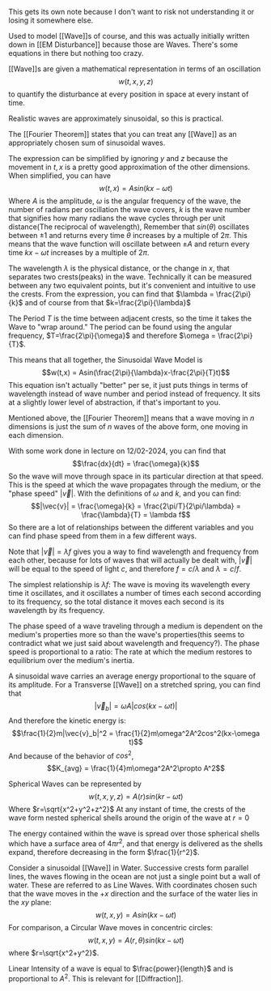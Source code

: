 
This gets its own note because I don't want to risk not understanding it or losing it somewhere else.

Used to model [[Wave]]s of course, and this was actually initially written down in [[EM Disturbance]] because those are Waves. There's some equations in there but nothing too crazy.

[[Wave]]s are given a mathematical representation in terms of an oscillation $$w(t,x,y,z)$$
to quantify the disturbance at every position in space at every instant of time.

Realistic waves are approximately sinusoidal, so this is practical.

The [[Fourier Theorem]] states that you can treat any [[Wave]] as an appropriately chosen sum of sinusoidal waves.

The expression can be simplified by ignoring $y$ and $z$ because the movement in $t,x$ is a pretty good approximation of the other dimensions. When simplified, you can have$$w(t,x) = Asin(kx-\omega t)$$
Where $A$ is the amplitude, $\omega$ is the angular frequency of the wave, the number of radians per oscillation the wave covers, $k$ is the wave number that signifies how many radians the wave cycles through per unit distance(The reciprocal of wavelength),
Remember that $sin(\theta)$ oscillates between $\pm 1$ and returns every time $\theta$ increases by a multiple of $2\pi$.
This means that the wave function will oscillate between $\pm A$ and return every time $kx-\omega t$ increases by a multiple of $2\pi$.

The wavelength $\lambda$ is the physical distance, or the change in $x$, that separates two crests(peaks) in the wave. Technically it can be measured between any two equivalent points, but it's convenient and intuitive to use the crests.
From the expression, you can find that $\lambda = \frac{2\pi}{k}$ and of course from that $k=\frac{2\pi}{\lambda}$

The Period $T$ is the time between adjacent crests, so the time it takes the Wave to "wrap around." The period can be found using the angular frequency, $T=\frac{2\pi}{\omega}$ and therefore $\omega = \frac{2\pi}{T}$.

This means that all together, the Sinusoidal Wave Model is$$w(t,x) = Asin(\frac{2\pi}{\lambda}x-\frac{2\pi}{T}t)$$
This equation isn't actually "better" per se, it just puts things in terms of wavelength instead of wave number and period instead of frequency. It sits at a slightly lower level of abstraction, if that's important to you.

Mentioned above, the [[Fourier Theorem]] means that a wave moving in $n$ dimensions is just the sum of $n$ waves of the above form, one moving in each dimension.

With some work done in lecture on 12/02-2024, you can find that $$\frac{dx}{dt} = \frac{\omega}{k}$$
So the wave will move through space in its particular direction at that speed. This is the speed at which the wave propagates through the medium, or the "phase speed" $|\vec{v}|$.
With the definitions of $\omega$ and $k$, and you can find:$$|\vec{v}| = \frac{\omega}{k} = \frac{2\pi/T}{2\pi/\lambda} = \frac{\lambda}{T} = \lambda f$$
So there are a lot of relationships between the different variables and you can find phase speed from them in a few different ways.

Note that $|\vec{v}| = \lambda f$ gives you a way to find wavelength and frequency from each other, because for lots of waves that will actually be dealt with, $|\vec{v}|$ will be equal to the speed of light $c$, and therefore $f=c/\lambda$ and $\lambda = c/f$.

The simplest relationship is $\lambda f$: The wave is moving its wavelength every time it oscillates, and it oscillates a number of times each second according to its frequency, so the total distance it moves each second is its wavelength by its frequency.

The phase speed of a wave traveling through a medium is dependent on the medium's properties more so than the wave's properties(this seems to contradict what we just said about wavelength and frequency?).
The phase speed is proportional to a ratio: The rate at which the medium restores to equilibrium over the medium's inertia.

A sinusoidal wave carries an average energy proportional to the square of its amplitude. 
For a Transverse [[Wave]] on a stretched spring, you can find that$$|\vec{v}_b| = \omega A|cos(kx-\omega t)|$$ And therefore the kinetic energy is:$$\frac{1}{2}m|\vec{v}_b|^2 = \frac{1}{2}m\omega^2A^2cos^2(kx-\omega t)$$
And because of the behavior of $cos^2$,$$K_{avg} = \frac{1}{4}m\omega^2A^2\propto A^2$$

Spherical Waves can be represented by$$w(t,x,y,z) = A(r)sin(kr-\omega t)$$
Where $r=\sqrt{x^2+y^2+z^2}$
At any instant of time, the crests of the wave form nested spherical shells around the origin of the wave at $r=0$

The energy contained within the wave is spread over those spherical shells which have a surface area of $4\pi r^2$, and that energy is delivered as the shells expand, therefore decreasing in the form $\frac{1}{r^2}$.

Consider a sinusoidal [[Wave]] in Water. Successive crests form parallel lines, the waves flowing in the ocean are not just a single point but a wall of water.
These are referred to as Line Waves.
With coordinates chosen such that the wave moves in the $+x$ direction and the surface of the water lies in the $xy$ plane:$$w(t,x,y) = Asin(kx-\omega t)$$
For comparison, a Circular Wave moves in concentric circles:$$w(t,x,y) = A(r,\theta)sin(kx-\omega t)$$
where $r=\sqrt{x^2+y^2}$.

Linear Intensity of a wave is equal to $\frac{power}{length}$ and is proportional to $A^2$.
This is relevant for [[Diffraction]].